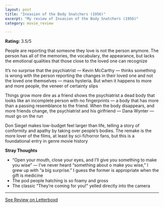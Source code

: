 ```yaml
---
layout: post
title: "Invasion of the Body Snatchers (1956)"
excerpt: "My review of Invasion of the Body Snatchers (1956)"
category: movie_review

---
```


**Rating:** 3.5/5

People are reporting that someone they love is not the person anymore. The person has all of the memories, the vocabulary, the appearance, but lacks the emotional qualities that those close to the loved one can recognize

It’s no surprise that the psychiatrist — Kevin McCarthy — thinks something is wrong with the person reporting the changes in their loved one and not the loved one themselves — mass hysteria. But when it happens to more and more people, the veneer of certainty slips

Things grow more dire as a friend shows the psychiatrist a dead body that looks like an incomplete person with no fingerprints — a body that has more than a passing resemblance to the friend. When the body disappears, and more friends change, the psychiatrist and his girlfriend — Dana Wynter — must go on the run

Don Siegel makes low-budget feel larger than life, telling a story of conformity and apathy by taking over people’s bodies. The remake is the more lover of the films, at least by sci-fi/horror fans, but this is a foundational entry in genre movie history

<b>Stray Thoughts</b>
* “Open your mouth, close your eyes, and I’ll give you something to make you wise” — I’ve never heard “something about o make you wise,” I grew up with “a big surprise.” I guess the former is appropriate when the gift is medicine
* The pod people hatching is so foamy and gross
* The classic “They’re coming for you!” yelled directly into the camera

<hr>

[See Review on Letterboxd](https://boxd.it/4jo5SN)
